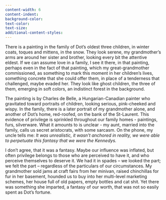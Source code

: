 ```yaml
---
content-width: 6
content-indent:
background-color:
text-color:
text-size:
additional-content-styles:
---
```

There is a painting in the family of Dot’s oldest three children, in winter coats, toques and mittens, in the snow.  They look serene, my grandmother’s arms are around her sister and brother, looking every bit the attentive eldest.  If we can assume love in a family, I see it there, in that painting, perhaps even in the fact of that painting, which my great-grandmother commissioned, as something to mark this moment in her children’s lives, something concrete that she could offer them, in place of a tenderness that challenged, maybe evaded her. They look like ghost children, the three of them, emerging in soft colors, an indistinct forest in the background.  

The painting is by Charles de Belle, a Hungarian-Canadian painter who gravitated toward portraits of children, looking serious, pink-cheeked and wispy.  In the family, there is a later portrait of my grandmother alone, and another of Dot’s home, red-roofed, on the bank of the St-Laurent. This evidence of privilege is sprinkled throughout our family homes \- paintings, furs, silverware.  What it amounts to is unclear \- my aunt, married into the family, calls us secret aristocrats, with some sarcasm.  On the phone, my uncle tells me: *It was unrealistic, it wasn’t anchored in reality, we were able to perpetuate this fantasy that we were the Kennedys.*  

I don’t agree, that it was a fantasy. Maybe our influence was inflated, but often privilege belongs to those who are perceived to have it, and who perceive themselves to deserve it. We had it in spades – we looked the part; we felt the part – regardless of the particulars of our circumstances. My grandmother sold jams at craft fairs from her minivan, raised chinchillas for fur in her basement, hounded us to buy into her multi-level marketing schemes, her house full of old papers, empty bottles and cat shit. Yet there was something she imparted, a fantasy of our worth, that was not so easily spent as Dot’s fortune.  